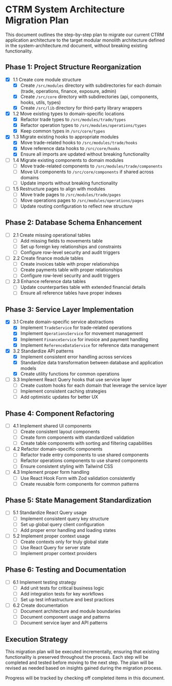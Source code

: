 
# CTRM System Architecture Migration Plan

This document outlines the step-by-step plan to migrate our current CTRM application architecture to the target modular monolith architecture defined in the system-architecture.md document, without breaking existing functionality.

## Phase 1: Project Structure Reorganization

- [x] 1.1 Create core module structure
  - [x] Create `/src/modules` directory with subdirectories for each domain (trade, operations, finance, exposure, admin)
  - [x] Create `/src/core` directory with subdirectories (api, components, hooks, utils, types)
  - [x] Create `/src/lib` directory for third-party library wrappers

- [x] 1.2 Move existing types to domain-specific locations
  - [x] Refactor trade types to `/src/modules/trade/types`
  - [x] Refactor operation types to `/src/modules/operations/types`
  - [x] Keep common types in `/src/core/types`

- [x] 1.3 Migrate existing hooks to appropriate modules
  - [x] Move trade-related hooks to `/src/modules/trade/hooks`
  - [x] Move reference data hooks to `/src/core/hooks`
  - [x] Ensure all imports are updated without breaking functionality

- [ ] 1.4 Migrate existing components to domain modules
  - [ ] Move trade-related components to `/src/modules/trade/components`
  - [ ] Move UI components to `/src/core/components` if shared across domains
  - [ ] Update imports without breaking functionality

- [ ] 1.5 Restructure pages to align with modules
  - [ ] Move trade pages to `/src/modules/trade/pages`
  - [ ] Move operations pages to `/src/modules/operations/pages`
  - [ ] Update routing configuration to reflect new structure

## Phase 2: Database Schema Enhancement

- [ ] 2.1 Create missing operational tables
  - [ ] Add missing fields to movements table
  - [ ] Set up foreign key relationships and constraints
  - [ ] Configure row-level security and audit triggers

- [ ] 2.2 Create finance module tables
  - [ ] Create invoices table with proper relationships
  - [ ] Create payments table with proper relationships
  - [ ] Configure row-level security and audit triggers

- [ ] 2.3 Enhance reference data tables
  - [ ] Update counterparties table with extended financial details
  - [ ] Ensure all reference tables have proper indexes

## Phase 3: Service Layer Implementation

- [x] 3.1 Create domain-specific service abstractions
  - [x] Implement `TradeService` for trade-related operations
  - [x] Implement `OperationsService` for movement management
  - [x] Implement `FinanceService` for invoice and payment handling
  - [x] Implement `ReferenceDataService` for reference data management

- [x] 3.2 Standardize API patterns
  - [x] Implement consistent error handling across services
  - [x] Standardize data transformation between database and application models
  - [x] Create utility functions for common operations

- [ ] 3.3 Implement React Query hooks that use service layer
  - [ ] Create custom hooks for each domain that leverage the service layer
  - [ ] Implement consistent caching strategies
  - [ ] Add optimistic updates for better UX

## Phase 4: Component Refactoring

- [ ] 4.1 Implement shared UI components
  - [ ] Create consistent layout components
  - [ ] Create form components with standardized validation
  - [ ] Create table components with sorting and filtering capabilities

- [ ] 4.2 Refactor domain-specific components
  - [ ] Refactor trade entry components to use shared components
  - [ ] Refactor operations components to use shared components
  - [ ] Ensure consistent styling with Tailwind CSS

- [ ] 4.3 Implement proper form handling
  - [ ] Use React Hook Form with Zod validation consistently
  - [ ] Create reusable form components for common patterns

## Phase 5: State Management Standardization

- [ ] 5.1 Standardize React Query usage
  - [ ] Implement consistent query key structure
  - [ ] Set up global query client configuration
  - [ ] Add proper error handling and loading states

- [ ] 5.2 Implement proper context usage
  - [ ] Create contexts only for truly global state
  - [ ] Use React Query for server state
  - [ ] Implement proper context providers

## Phase 6: Testing and Documentation

- [ ] 6.1 Implement testing strategy
  - [ ] Add unit tests for critical business logic
  - [ ] Add integration tests for key workflows
  - [ ] Set up test infrastructure and best practices

- [ ] 6.2 Create documentation
  - [ ] Document architecture and module boundaries
  - [ ] Document component usage and patterns
  - [ ] Document service layer and API patterns

## Execution Strategy

This migration plan will be executed incrementally, ensuring that existing functionality is preserved throughout the process. Each step will be completed and tested before moving to the next step. The plan will be revised as needed based on insights gained during the migration process.

Progress will be tracked by checking off completed items in this document.
